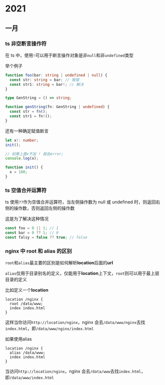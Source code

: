 # 2021

## 一月

### ts 非空断言操作符

在 ts 中，使用`!`可以用于断言操作对象是非`null`和非`undefined`类型

举个例子

```ts
function foo(bar: string | undefined | null) {
  const str: string = bar; // 报错
  const str1: string = bar!; // 解决
}

type GenString = () => string;

function genString(fn: GenString | undefined) {
  const str = fn();
  const str1 = fn!();
}
```

还有一种确定赋值断言

```ts
let x!: number;
init();

// 如果上面x不加 ! 就会error;
console.log(x);

function init() {
  x = 100;
}
```

### ts 空值合并运算符

ts 使用`??`作为空值合并运算符，当左侧操作数为 null 或 undefined 时，则返回右侧的操作数，否则返回左侧的操作数

这是为了解决这种情况

```ts
const foo = 0 || 1; // 1
const bar = 0 ?? 1; // 0
const falsy = false ?? true; // false
```

### nginx 中 root 和 alias 的区别

`root`和`alias`最主要的区别是如何解析**location**后面的**url**

`alias`仅用于目录别名的定义，仅能用于**location**上下文，`root`则可以用于最上层目录的定义

比如定义一个**location**

```
location /nginx {
  root /data/www;
  index index.html
}
```

这样当你访问`http://location/nginx`，nginx 会去`/data/www/nginx`去找`index.html`，即`/data/www/nginx/index.html`

如果使用alias

```
location /nginx {
  alias /data/www;
  index index.html
}
```

当访问`http://location/nginx`，nginx 会去`/data/www`去找`index.html`，即`/data/www/index.html`
